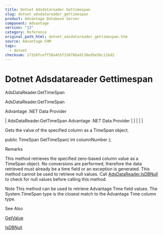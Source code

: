 ```yaml
---
title: Dotnet Adsdatareader Gettimespan
slug: dotnet_adsdatareader_gettimespan
product: Advantage Database Server
component: Advantage
version: "12"
category: Reference
original_path_html: dotnet_adsdatareader_gettimespan.htm
source: Advantage CHM
tags:
  - dotnet
checksum: 17316fceff58a455f33676ba9136ed5e5bc11bd2
---
```


# Dotnet Adsdatareader Gettimespan

AdsDataReader.GetTimeSpan

AdsDataReader.GetTimeSpan

Advantage .NET Data Provider

| AdsDataReader.GetTimeSpan  Advantage .NET Data Provider |  |  |  |  |

Gets the value of the specified column as a TimeSpan object.

public TimeSpan GetTimeSpan( int columnNumber );

Remarks

This method retrieves the specified zero-based column value as a TimeSpan object. No conversions are performed, therefore the data retrieved must already be a time field or an exception is generated. This method cannot be used to retrieve null values. Call [AdsDataReader.IsDBNull](dotnet_adsdatareader_isdbnull.md) to check for null values before calling this method.

Note This method can be used to retrieve Advantage Time field values. The System.TimeSpan type is the closest match to the Advantage Time column type.

See Also

[GetValue](dotnet_adsdatareader_getvalue.md)

[IsDBNull](dotnet_adsdatareader_isdbnull.md)
